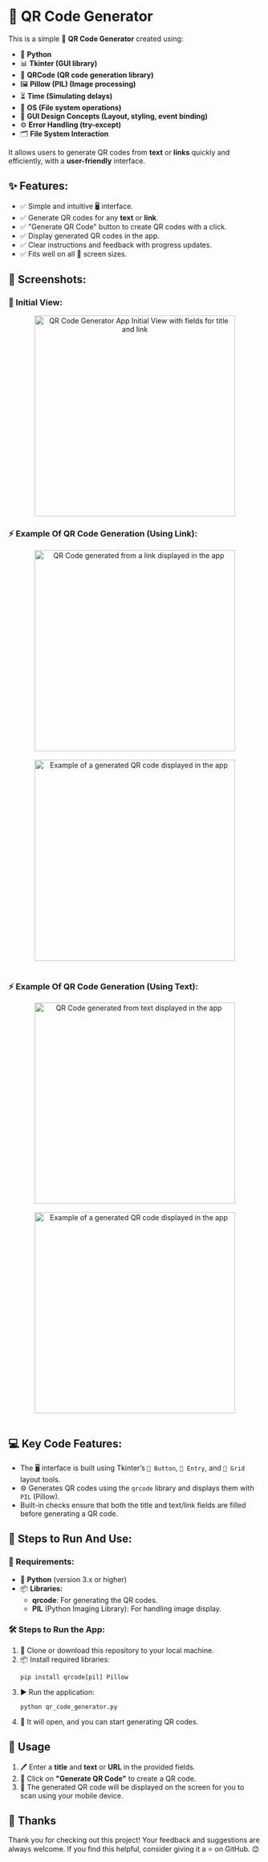 <h1>🌟 QR Code Generator</h1>

<p>This is a simple 📱 <b>QR Code Generator</b> created using:</p>
<ul>
    <li>🐍 <b>Python</b></li>
    <li>📊 <b>Tkinter (GUI library)</b></li>
    <li>🔗 <b>QRCode (QR code generation library)</b></li>
    <li>🖼️ <b>Pillow (PIL) (Image processing)</b></li>
    <li>⏳ <b>Time (Simulating delays)</b></li>
    <li>📂 <b>OS (File system operations)</b></li>
    <li>🎨 <b>GUI Design Concepts (Layout, styling, event binding)</b></li>
    <li>⚙️ <b>Error Handling (try-except)</b></li>
    <li>🗂️ <b>File System Interaction</b></li>
</ul>
<p>It allows users to generate QR codes from <b>text</b> or <b>links</b> quickly and efficiently, with a <b>user-friendly</b> interface.</p>

<h2>✨ Features:</h2>
<ul>
    <li>✅ Simple and intuitive 🖥️ interface.</li>
    <li>✅ Generate QR codes for any <b>text</b> or <b>link</b>.</li>
    <li>✅ "Generate QR Code" button to create QR codes with a click.</li>
    <li>✅ Display generated QR codes in the app.</li>
    <li>✅ Clear instructions and feedback with progress updates.</li>
    <li>✅ Fits well on all 📱 screen sizes.</li>
</ul>

<h2>📸 Screenshots:</h2>

<h3>👀 Initial View:</h3>
<div style="text-align:center;">
    <img src="https://github.com/user-attachments/assets/25c051d3-e8c5-40ed-a000-2545c316ccc3" 
         alt="QR Code Generator App Initial View with fields for title and link" style="width: 400px; height: auto;">
</div>

<h3>⚡ Example Of QR Code Generation (Using Link):</h3>
<div style="text-align:center;">
    <img src="https://github.com/user-attachments/assets/6938454a-ad2a-4bcc-9306-acb94fe8211f" 
         alt="QR Code generated from a link displayed in the app" style="width: 400px; height: auto;">
</div>
<br>

<div style="text-align:center;">
    <img src="https://github.com/user-attachments/assets/88b7863f-6ef4-4b36-a23a-6f073d37a2e2" 
         alt="Example of a generated QR code displayed in the app" style="width: 400px; height: auto;">
</div>
<br>

<h3>⚡ Example Of QR Code Generation (Using Text):</h3>
<div style="text-align:center;">
    <img src="https://github.com/user-attachments/assets/6022060e-c6d6-49b5-9210-086577ff0b91"
         alt="QR Code generated from text displayed in the app" style="width: 400px; height: auto;">
</div>
<br>

<div style="text-align:center;">
    <img src="https://github.com/user-attachments/assets/67acbf65-fcef-4f9d-9485-54dc6c5767ab"
         alt="Example of a generated QR code displayed in the app" style="width: 400px; height: auto;">
</div>
<br>

<h2>💻 Key Code Features:</h2>
<ul>
    <li>The 🖥️ interface is built using Tkinter’s <code>🔘 Button</code>, <code>📝 Entry</code>, and <code>📐 Grid</code> layout tools.</li>
    <li>⚙️ Generates QR codes using the <code>qrcode</code> library and displays them with <code>PIL</code> (Pillow).</li>
    <li>Built-in checks ensure that both the title and text/link fields are filled before generating a QR code.</li>
</ul>

<h2>📂 Steps to Run And Use:</h2>

<h3>🔧 Requirements:</h3>
<ul>
    <li>🐍 <b>Python</b> (version 3.x or higher)</li>
    <li>📦 <b>Libraries:</b>
        <ul>
            <li><b>qrcode</b>: For generating the QR codes.</li>
            <li><b>PIL</b> (Python Imaging Library): For handling image display.</li>
        </ul>
    </li>
</ul>

<h3>🛠️ Steps to Run the App:</h3>
<ol>
    <li>📂 Clone or download this repository to your local machine.</li>
    <li>📦 Install required libraries:</li>
    <pre><code>pip install qrcode[pil] Pillow</code></pre>
    <li>▶️ Run the application:</li>
    <pre><code>python qr_code_generator.py</code></pre>
    <li>🎉 It will open, and you can start generating QR codes.</li>
</ol>

<h2>📄 Usage</h2>
<ol>
    <li>🖊️ Enter a <b>title</b> and <b>text</b> or <b>URL</b> in the provided fields.</li>
    <li>🚀 Click on <b>"Generate QR Code"</b> to create a QR code.</li>
    <li>📸 The generated QR code will be displayed on the screen for you to scan using your mobile device.</li>
</ol>

<h2>🙏 Thanks</h2>
<p>Thank you for checking out this project! Your feedback and suggestions are always welcome. If you find this helpful, consider giving it a ⭐ on GitHub. 😊</p>


